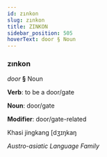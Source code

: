 ```yaml
---
id: zınkon
slug: zınkon
title: ZINKON
sidebar_position: 505
hoverText: door § Noun
---
```


### zınkon

*door* **§** Noun

**Verb**: to be a door/gate

**Noun**: door/gate

**Modifier**: door/gate-related

Khasi jingkang [dʒɪŋkaŋ

*Austro-asiatic Language Family*